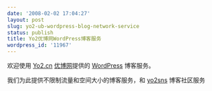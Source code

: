 ```yaml
---
date: '2008-02-02 17:04:27'
layout: post
slug: yo2-ub-wordpress-blog-network-service
status: publish
title: Yo2优博网WordPress博客服务
wordpress_id: '11967'
---
```


欢迎使用 [Yo2.cn](http://Yo2.cn) [优博网](http://Yo2.cn)提供的 [WordPress](http://wordpress.org) 博客服务。

我们为此提供不限制流量和空间大小的博客服务，和 [yo2sns](http://yo2sns.com) 博客社区服务
